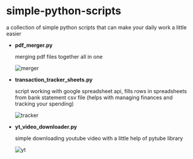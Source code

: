 # simple-python-scripts
a collection of simple python scripts that can make your daily work a little easier

 - **pdf_merger.py**

	 merging pdf files together all in one
   
	![merger](https://user-images.githubusercontent.com/107136361/222553542-18a63031-f0ce-410d-b62e-fc6d5b3504fe.png)


 - **transaction_tracker_sheets.py**

	script working with google spreadsheet api, fills rows in spreadsheets from bank statement csv file (helps with managing finances and tracking your spending)
  
  	![tracker](https://user-images.githubusercontent.com/107136361/222553754-5de3b743-6985-4225-9d43-ef829f6bd246.png)
  
  
 - **yt_video_downloader.py**
 
	 simple downloading youtube video with a little help of pytube library

	![yt](https://user-images.githubusercontent.com/107136361/222555701-895d4253-5c24-4b51-ac6f-b120b9e23c73.png)
